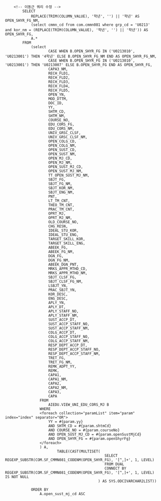 
		<!-- 이동근 쿼리 수정 -->
			SELECT
			    REPLACE(TRIM(COLUMN_VALUE), '학년', '') || '학년' AS OPEN_SHYR_FG_NM,
			    (select cmmn_cd from com.cmmn081 where grp_cd = 'U0213' and kor_nm = (REPLACE(TRIM(COLUMN_VALUE), '학년', '') || '학년')) AS OPEN_SHYR_FG,    
			    A.*
			FROM
			    (select 
					    CASE WHEN B.OPEN_SHYR_FG IN ('U0213010', 'U0213001') THEN '4학년' ELSE B.OPEN_SHYR_FG_NM END AS OPEN_SHYR_FG_NM,
					    CASE WHEN B.OPEN_SHYR_FG IN ('U0213010', 'U0213001') THEN 'U0213007' ELSE B.OPEN_SHYR_FG END AS OPEN_SHYR_FG,
					  	CAPA3_NM,
					    RECH_FLD1,
					    RECH_FLD2,
					    RECH_FLD3,
					    RECH_FLD4,
					    RECH_FLD5,
					    OPEN_YN,
					    MOD_DTTM,
					    DOC_ID,
					    YY,
					    SHTM_CD,
					    SHTM_NM,
					    COURSE_NO,
					    EDU_CORS_FG,
					    EDU_CORS_NM,
					    UNIV_GRSC_CLSF,
					    UNIV_GRSC_CLSF_NM,
					    OPEN_COLG_CD,
					    OPEN_COLG_NM,
					    OPEN_SUST_CD,
					    OPEN_SUST_NM,
					    OPEN_MJ_CD,
					    OPEN_MJ_NM,
					    OPEN_SUST_MJ_CD,
					    OPEN_SUST_MJ_NM,
					    TT_OPEN_SUST_MJ_NM,
					    SBJT_FG,
					    SBJT_FG_NM,
					    SBJT_KOR_NM,
					    SBJT_ENG_NM,
					    PNT,
					    LT_TM_CNT,
					    THEO_TM_CNT,
					    PRAC_TM_CNT,
					    OPRT_MJ,
					    OPRT_MJ_NM,
					    OLD_COURSE_NO,
					    CHG_RESN,
					    IDEAL_STU_KOR,
					    IDEAL_STU_ENG,
					    TARGET_SKILL_KOR,
					    TARGET_SKILL_ENG,
					    ABEEK_FG,
					    ABEEK_FG_NM,
					    DGN_FG,
					    DGN_FG_NM,
					    ABEEK_DGN_PNT,
					    MRKS_APPR_MTHD_CD,
					    MRKS_APPR_MTHD_NM,
					    SBJT_CLSF_FG,
					    SBJT_CLSF_FG_NM,
					    LSBJT_YN,
					    PRAC_SBJT_YN,
					    KOR_DESC,
					    ENG_DESC,
					    APLY_YN,
					    APLY_DT,
					    APLY_STAFF_NO,
					    APLY_STAFF_NM,
					    SUST_ACCP_DT,
					    SUST_ACCP_STAFF_NO,
					    SUST_ACCP_STAFF_NM,
					    COLG_ACCP_DT,
					    COLG_ACCP_STAFF_NO,
					    COLG_ACCP_STAFF_NM,
					    RESP_DEPT_ACCP_DT,
					    RESP_DEPT_ACCP_STAFF_NO,
					    RESP_DEPT_ACCP_STAFF_NM,
					    TRET_FG,
					    TRET_FG_NM,
					    REMK_ADPT_YY,
					    REMK,
					    CAPA1,
					    CAPA1_NM,
					    CAPA2,
					    CAPA2_NM,
					    CAPA3,
					    CAPA 
			    	FROM 
			    		AIEDU.VIEW_UNI_EDU_CORS_MJ B
			        WHERE 
					<foreach collection="paramList" item="param" index="index" separator="OR">
						YY = #{param.yy}
						AND SHTM_CD = #{param.shtmCd}
						AND COURSE_NO = #{param.courseNo}
						AND OPEN_SUST_MJ_CD = #{param.openSustMjCd}
						AND OPEN_SHYR_FG = #{param.openShyrFg}
					</foreach>
					) A,
			                TABLE(CAST(MULTISET(
							                      SELECT REGEXP_SUBSTR(COM.SF_CMMN081_CODENM(OPEN_SHYR_FG), '[^,]+', 1, LEVEL)
							                      FROM DUAL
							                      CONNECT BY REGEXP_SUBSTR(COM.SF_CMMN081_CODENM(OPEN_SHYR_FG), '[^,]+', 1, LEVEL) IS NOT NULL
							                   ) AS SYS.ODCIVARCHAR2LIST)) 

				ORDER BY
				    A.open_sust_mj_cd ASC